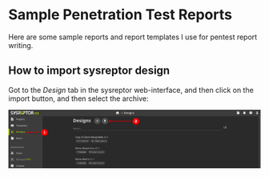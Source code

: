 # Sample Penetration Test Reports
Here are some sample reports and report templates I use for pentest report writing.
## How to import sysreptor design
Got to the *Design* tab in the sysreptor web-interface, and then click on the import button, and then select the archive:<br>

![Import New Design](./sysreptor-screenshot.png)
